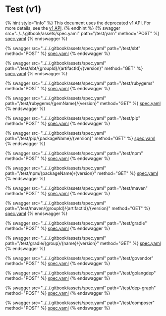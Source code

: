 # Test (v1)

{% hint style="info" %}
This document uses the deprecated v1 API. For more details, see the [v1 API](../v1-api-deprecated/).
{% endhint %}
{% swagger src="../../.gitbook/assets/spec.yaml" path="/test/yarn" method="POST" %}
[spec.yaml](../../.gitbook/assets/spec.yaml)
{% endswagger %}

{% swagger src="../../.gitbook/assets/spec.yaml" path="/test/sbt" method="POST" %}
[spec.yaml](../../.gitbook/assets/spec.yaml)
{% endswagger %}

{% swagger src="../../.gitbook/assets/spec.yaml" path="/test/sbt/{groupId}/{artifactId}/{version}" method="GET" %}
[spec.yaml](../../.gitbook/assets/spec.yaml)
{% endswagger %}

{% swagger src="../../.gitbook/assets/spec.yaml" path="/test/rubygems" method="POST" %}
[spec.yaml](../../.gitbook/assets/spec.yaml)
{% endswagger %}

{% swagger src="../../.gitbook/assets/spec.yaml" path="/test/rubygems/{gemName}/{version}" method="GET" %}
[spec.yaml](../../.gitbook/assets/spec.yaml)
{% endswagger %}

{% swagger src="../../.gitbook/assets/spec.yaml" path="/test/pip" method="POST" %}
[spec.yaml](../../.gitbook/assets/spec.yaml)
{% endswagger %}

{% swagger src="../../.gitbook/assets/spec.yaml" path="/test/pip/{packageName}/{version}" method="GET" %}
[spec.yaml](../../.gitbook/assets/spec.yaml)
{% endswagger %}

{% swagger src="../../.gitbook/assets/spec.yaml" path="/test/npm" method="POST" %}
[spec.yaml](../../.gitbook/assets/spec.yaml)
{% endswagger %}

{% swagger src="../../.gitbook/assets/spec.yaml" path="/test/npm/{packageName}/{version}" method="GET" %}
[spec.yaml](../../.gitbook/assets/spec.yaml)
{% endswagger %}

{% swagger src="../../.gitbook/assets/spec.yaml" path="/test/maven" method="POST" %}
[spec.yaml](../../.gitbook/assets/spec.yaml)
{% endswagger %}

{% swagger src="../../.gitbook/assets/spec.yaml" path="/test/maven/{groupId}/{artifactId}/{version}" method="GET" %}
[spec.yaml](../../.gitbook/assets/spec.yaml)
{% endswagger %}

{% swagger src="../../.gitbook/assets/spec.yaml" path="/test/gradle" method="POST" %}
[spec.yaml](../../.gitbook/assets/spec.yaml)
{% endswagger %}

{% swagger src="../../.gitbook/assets/spec.yaml" path="/test/gradle/{group}/{name}/{version}" method="GET" %}
[spec.yaml](../../.gitbook/assets/spec.yaml)
{% endswagger %}

{% swagger src="../../.gitbook/assets/spec.yaml" path="/test/govendor" method="POST" %}
[spec.yaml](../../.gitbook/assets/spec.yaml)
{% endswagger %}

{% swagger src="../../.gitbook/assets/spec.yaml" path="/test/golangdep" method="POST" %}
[spec.yaml](../../.gitbook/assets/spec.yaml)
{% endswagger %}

{% swagger src="../../.gitbook/assets/spec.yaml" path="/test/dep-graph" method="POST" %}
[spec.yaml](../../.gitbook/assets/spec.yaml)
{% endswagger %}

{% swagger src="../../.gitbook/assets/spec.yaml" path="/test/composer" method="POST" %}
[spec.yaml](../../.gitbook/assets/spec.yaml)
{% endswagger %}
